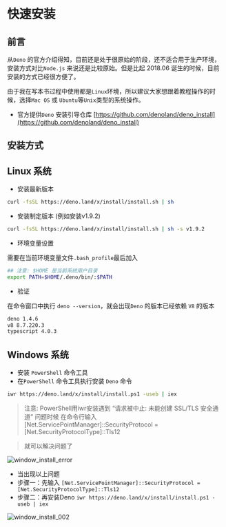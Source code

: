 # 快速安装

## 前言

从`Deno` 的官方介绍得知，目前还是处于很原始的阶段，还不适合用于生产环境，安装方式对比`Node.js` 来说还是比较原始。但是比起 2018.06 诞生的时候，目前安装的方式已经很方便了。

由于我在写本书过程中使用都是`Linux`环境，所以建议大家想跟着教程操作的时候，选择`Mac OS` 或 `Ubuntu`等`Unix`类型的系统操作。


- 官方提供`Deno` 安装引导仓库 [https://github.com/denoland/deno_install](https://github.com/denoland/deno_install)

## 安装方式


## Linux 系统

- 安装最新版本

```sh
curl -fsSL https://deno.land/x/install/install.sh | sh
```

- 安装制定版本 (例如安装v1.9.2)

```sh
curl -fsSL https://deno.land/x/install/install.sh | sh -s v1.9.2
```

- 环境变量设置


需要在当前环境变量文件`.bash_profile`最后加入

```sh
## 注意: $HOME 是当前系统用户目录
export PATH=$HOME/.deno/bin/:$PATH
```

- 验证

在命令窗口中执行 `deno --version`，就会出现`Deno` 的版本已经依赖 `V8` 的版本

```sh
deno 1.4.6
v8 8.7.220.3
typescript 4.0.3
```


## Windows 系统

- 安装 `PowerShell` 命令工具
- 在`PowerShell` 命令工具执行安装 `Deno` 命令


```sh
iwr https://deno.land/x/install/install.ps1 -useb | iex
```

> 注意: 
> PowerShell用iwr安装遇到 “请求被中止: 未能创建 SSL/TLS 安全通道” 问题时候
> 在命令行输入 [Net.ServicePointManager]::SecurityProtocol = [Net.SecurityProtocolType]::Tls12

> 就可以解决问题了

![window_install_error](https://user-images.githubusercontent.com/8216630/53027772-8c9caa80-34a0-11e9-9597-85398fb3881c.jpg)

- 当出现以上问题
- 步骤一：先输入 `[Net.ServicePointManager]::SecurityProtocol = [Net.SecurityProtocolType]::Tls12`
- 步骤二：再安装Deno `iwr https://deno.land/x/install/install.ps1 -useb | iex`

![window_install_002](https://user-images.githubusercontent.com/8216630/53028675-45171e00-34a2-11e9-87c1-7f53a242a6b1.jpg)


